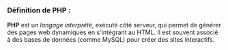 ### Définition de PHP :
**PHP** est un *langage interprété*, exécuté côté serveur, qui permet de générer des pages web dynamiques en s'intégrant au HTML. Il est souvent associé à des bases de données (comme MySQL) pour créer des sites interactifs.

